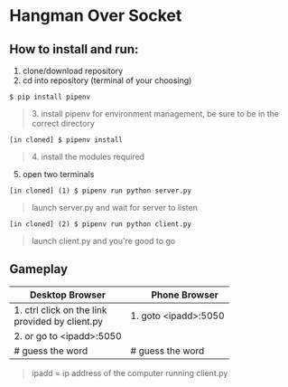 # Hangman Over Socket

## How to install and run:

1. clone/download repository <br>
2. cd into repository (terminal of your choosing)

```$ pip install pipenv```
> 3.&nbsp;install pipenv for environment management, be sure to be in the correct directory

```[in cloned] $ pipenv install```

> 4.&nbsp;install the modules required

5. open two terminals

```[in cloned] (1) $ pipenv run python server.py```

> launch server.py and wait for server to listen 

```[in cloned] (2) $ pipenv run python client.py```

> launch client.py and you're good to go

## Gameplay

&nbsp;&nbsp;&nbsp;&nbsp;&nbsp;&nbsp;Desktop Browser&nbsp;&nbsp;&nbsp;&nbsp;&nbsp;&nbsp; | &nbsp;&nbsp;&nbsp;&nbsp;&nbsp;&nbsp;Phone Browser
--------------- | -------------
1. ctrl click on the link <br/> provided by client.py | 1. goto \<ipadd\>:5050
2. or go to \<ipadd\>:5050 <br /> | 
\# guess the word | \# guess the word

> ipadd = ip address of the computer running client.py
